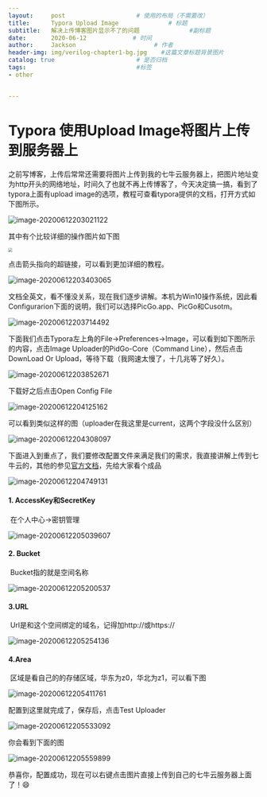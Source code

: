 ```yaml
---
layout:     post                    # 使用的布局（不需要改）
title:      Typora Upload Image              # 标题 
subtitle:   解决上传博客图片显示不了的问题				 #副标题
date:       2020-06-12             # 时间
author:     Jackson                      # 作者
header-img: img/verilog-chapter1-bg.jpg    #这篇文章标题背景图片
catalog: true                       # 是否归档
tags:                               #标签
- other


---
```




# Typora  使用Upload Image将图片上传到服务器上

​		之前写博客，上传后常常还需要将图片上传到我的七牛云服务器上，把图片地址变为http开头的网络地址，时间久了也就不再上传博客了，今天决定搞一搞，看到了typora上面有upload image的选项，教程可查看typora提供的文档，打开方式如下图所示。

![image-20200612203021122](http://sql.icrystal.top/img/image-20200612203021122.png)

其中有个比较详细的操作图片如下图

<img src="https://support.typora.io/media/image-upload/upload.gif" style="zoom:50%;" />

点击箭头指向的超链接，可以看到更加详细的教程。

![image-20200612203403065](http://sql.icrystal.top/img/image-20200612203403065.png)

文档全英文，看不懂没关系，现在我们逐步讲解。本机为Win10操作系统，因此看Configurarion下面的说明，我们可以选择PicGo.app、PicGo和Cusotm。

![image-20200612203714492](http://sql.icrystal.top/img/image-20200612203714492.png)

下面我们点击Typora左上角的File->Preferences->Image，可以看到如下图所示的内容，点击Image Uploader的PidGo-Core（Command Line），然后点击DownLoad Or Upload，等待下载（我网速太慢了，十几兆等了好久）。

![image-20200612203852671](http://sql.icrystal.top/img/image-20200612203852671.png)

下载好之后点击Open Config File

![image-20200612204125162](http://sql.icrystal.top/img/image-20200612204125162.png)

可以看到类似这样的图（uploader在我这里是current，这两个字段没什么区别）

![image-20200612204308097](http://sql.icrystal.top/img/image-20200612204308097.png)

下面进入到重点了，我们要修改配置文件来满足我们的需求，我直接讲解上传到七牛云的，其他的参见[官方文档](https://picgo.github.io/PicGo-Core-Doc/zh/guide/config.html#默认配置文件)，先给大家看个成品

![image-20200612204749131](http://sql.icrystal.top/img/image-20200612204749131.png)

#### 1. AccessKey和SecretKey

​		在个人中心->密钥管理

![image-20200612205039607](http://sql.icrystal.top/img/image-20200612205039607.png)

#### 2. Bucket

​		Bucket指的就是空间名称

![image-20200612205200537](http://sql.icrystal.top/img/image-20200612205200537.png)

#### 3.URL 

​		Url是和这个空间绑定的域名，记得加http://或https://

![image-20200612205254136](http://sql.icrystal.top/img/image-20200612205254136.png)

#### 4.Area

​		区域是看自己的的存储区域，华东为z0，华北为z1，可以看下图

![image-20200612205411761](http://sql.icrystal.top/img/image-20200612205411761.png)

配置到这里就完成了，保存后，点击Test Uploader

![image-20200612205533092](http://sql.icrystal.top/img/image-20200612205533092.png)

你会看到下面的图

![image-20200612205559899](http://sql.icrystal.top/img/image-20200612205559899.png)

恭喜你，配置成功，现在可以右键点击图片直接上传到自己的七牛云服务器上面了！:smile: